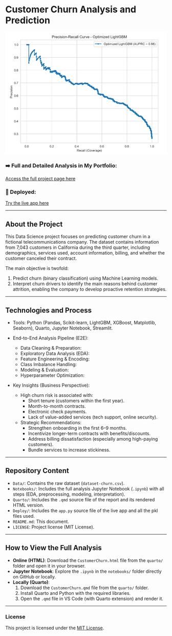 # Customer Churn Analysis and Prediction  

![Analysis Preview](quarto/capa.png)  

### ➡️ Full and Detailed Analysis in My Portfolio:  
[Access the full project page here](https://ferreiragabrielw.github.io/portfolio-gabriel/projetos/DataScience/2CustomerChurn/CustomerChurn.html)  

### 🚀 Deployed:  
[Try the live app here](https://ds-churn-prediction-ml-deploy-qp3znuqfw4fpwqcv8li3n2.streamlit.app/)  

---

## About the Project  

This Data Science project focuses on predicting customer churn in a fictional telecommunications company. The dataset contains information from 7,043 customers in California during the third quarter, including demographics, services used, account information, billing, and whether the customer canceled their contract.  

The main objective is twofold:  
1. Predict churn (binary classification) using Machine Learning models.  
2. Interpret churn drivers to identify the main reasons behind customer attrition, enabling the company to develop proactive retention strategies.  

---

## Technologies and Process  

* Tools: Python (Pandas, Scikit-learn, LightGBM, XGBoost, Matplotlib, Seaborn), Quarto, Jupyter Notebook, Streamlit.  
* End-to-End Analysis Pipeline (E2E):  
    * Data Cleaning & Preparation:    
    * Exploratory Data Analysis (EDA):  
    * Feature Engineering & Encoding:  
    * Class Imbalance Handling:  
    * Modeling & Evaluation:  
    * Hyperparameter Optimization:  

* Key Insights (Business Perspective):  
    * High churn risk is associated with:  
        - Short tenure (customers within the first year).  
        - Month-to-month contracts.  
        - Electronic check payments.  
        - Lack of value-added services (tech support, online security).  
    * Strategic Recommendations:  
        - Strengthen onboarding in the first 6–9 months.  
        - Incentivize longer-term contracts with benefits/discounts.  
        - Address billing dissatisfaction (especially among high-paying customers).  
        - Bundle services to increase stickiness.  

---

## Repository Content  

* `Data/`: Contains the raw dataset (`dataset-churn.csv`).  
* `Notebooks/`: Includes the full analysis Jupyter Notebook (`.ipynb`) with all steps (EDA, preprocessing, modeling, interpretation).  
* `Quarto/`: Includes the `.qmd` source file of the report and its rendered HTML version.
* `Deploy/`: Includes the `app.py` source file of the live app and all the pkl files used. 
* `README.md`: This document.  
* `LICENSE`: Project license (MIT License).  

---

## How to View the Full Analysis  

* **Online (HTML)**: Download the `CustomerChurn.html` file from the `quarto/` folder and open it in your browser.  
* **Jupyter Notebook**: Explore the `.ipynb` in the `notebooks/` folder directly on GitHub or locally.  
* **Locally (Quarto)**:  
    1. Download the `CustomerChurn.qmd` file from the `quarto/` folder.  
    2. Install Quarto and Python with the required libraries.  
    3. Open the `.qmd` file in VS Code (with Quarto extension) and render it.  

---

### License  

This project is licensed under the [MIT License](LICENSE).  
